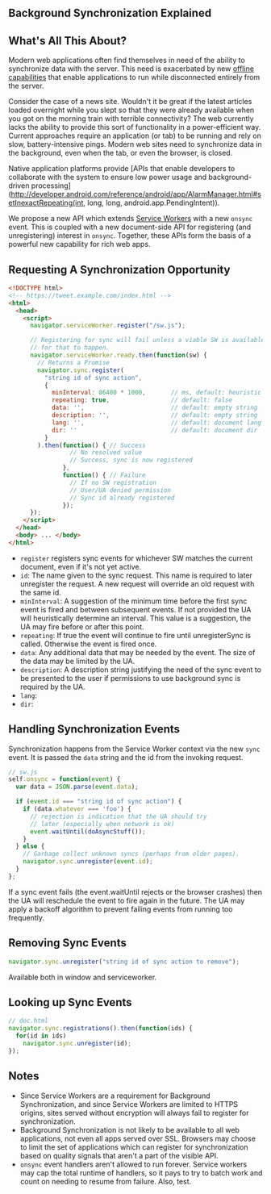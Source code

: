 <h2>Background Synchronization Explained</h2>

## What's All This About?

Modern web applications often find themselves in need of the ability to synchronize data with the server. This need is exacerbated by new [offline capabilities](https://github.com/slightlyoff/ServiceWorker) that enable applications to run while disconnected entirely from the server.

Consider the case of a news site. Wouldn't it be great if the latest articles loaded overnight while you slept so that they were already available when you got on the morning train with terrible connectivity? The web currently lacks the ability to provide this sort of functionality in a power-efficient way. Current approaches require an application (or tab) to be running and rely on slow, battery-intensive pings. Modern web sites need to synchronize data in the background, even when the tab, or even the browser, is closed.

Native application platforms provide [APIs that enable developers to collaborate with the system to ensure low power usage and background-driven processing](http://developer.android.com/reference/android/app/AlarmManager.html#setInexactRepeating(int, long, long, android.app.PendingIntent)).

We propose a new API which extends [Service Workers](https://github.com/slightlyoff/ServiceWorker) with a new `onsync` event. This is coupled with a new document-side API for registering (and unregistering) interest in `onsync`. Together, these APIs form the basis of a powerful new capability for rich web apps.

## Requesting A Synchronization Opportunity

```html
<!DOCTYPE html>
<!-- https://tweet.example.com/index.html -->
<html>
  <head>
    <script>
      navigator.serviceWorker.register("/sw.js");

      // Registering for sync will fail unless a viable SW is available, so wait
      // for that to happen.
      navigator.serviceWorker.ready.then(function(sw) {
        // Returns a Promise
        navigator.sync.register(
          "string id of sync action",
          {
            minInterval: 86400 * 1000,       // ms, default: heuristic
            repeating: true,                 // default: false
            data: '',                        // default: empty string
            description: '',                 // default: empty string
            lang: '',                        // default: document lang
            dir: ''                          // default: document dir
          }
        ).then(function() { // Success
                 // No resolved value
                 // Success, sync is now registered
               },
               function() { // Failure
                 // If no SW registration
                 // User/UA denied permission
                 // Sync id already registered
               });
      });
    </script>
  </head>
  <body> ... </body>
</html>
```
* `register` registers sync events for whichever SW matches the current document, even if it's not yet active.
* `id`: The name given to the sync request.  This name is required to later unregister the request.  A new request will override an old request with the same id.
* `minInterval`: A suggestion of the minimum time before the first sync event is fired and between subsequent events. If not provided the UA will heuristically determine an interval.  This value is a suggestion, the UA may fire before or after this point.
* `repeating`: If true the event will continue to fire until unregisterSync is called.  Otherwise the event is fired once.
* `data`: Any additional data that may be needed by the event.  The size of the data may be limited by the UA.
* `description`: A description string justifying the need of the sync event to be presented to the user if permissions to use background sync is required by the UA.
* `lang`:
* `dir`:

## Handling Synchronization Events

Synchronization happens from the Service Worker context via the new `sync` event. It is passed the `data` string and the id from the invoking request.

```js
// sw.js
self.onsync = function(event) {
  var data = JSON.parse(event.data);

  if (event.id === "string id of sync action") {
    if (data.whatever === 'foo') {
      // rejection is indication that the UA should try
      // later (especially when network is ok)
      event.waitUntil(doAsyncStuff());
    }
  } else {
    // Garbage collect unknown syncs (perhaps from older pages).
    navigator.sync.unregister(event.id);
  }
};
```

If a sync event fails (the event.waitUntil rejects or the browser crashes) then the UA will reschedule the event to fire again in the future. The UA may apply a backoff algorithm to prevent failing events from running too frequently.

## Removing Sync Events

```js
navigator.sync.unregister("string id of sync action to remove");
```

Available both in window and serviceworker.

## Looking up Sync Events

```js
// doc.html
navigator.sync.registrations().then(function(ids) {
  for(id in ids)
    navigator.sync.unregister(id);
});
```


## Notes

  * Since Service Workers are a requirement for Background Synchronization, and since Service Workers are limited to HTTPS origins, sites served without encryption will always fail to register for synchronization.
  * Background Synchronization is not likely to be available to all web applications, not even all apps served over SSL. Browsers may choose to limit the set of applications which can register for synchronization based on quality signals that aren't a part of the visible API.
  * `onsync` event handlers aren't allowed to run forever. Service workers may cap the total runtime of handlers, so it pays to try to batch work and count on needing to resume from failure. Also, test.
